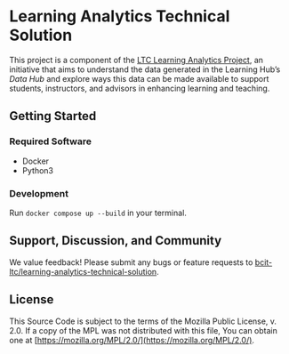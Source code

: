 # Learning Analytics Technical Solution

This project is a component of the [LTC Learning Analytics Project](https://ltc.bcit.ca/ltc-learning-analytics/), an initiative that aims to understand the data generated in the Learning Hub’s _Data Hub_ and explore ways this data can be made available to support students, instructors, and advisors in enhancing learning and teaching.

## Getting Started

### Required Software

- Docker
- Python3

### Development

Run `docker compose up --build` in your terminal.

## Support, Discussion, and Community

We value feedback! Please submit any bugs or feature requests to [bcit-ltc/learning-analytics-technical-solution](https://github.com/BCIT-LTC/learning-analytics-technical-solution).

## License

This Source Code is subject to the terms of the Mozilla Public License, v. 2.0. If a copy of the MPL was not distributed with this file, You can obtain one at [https://mozilla.org/MPL/2.0/](https://mozilla.org/MPL/2.0/).
